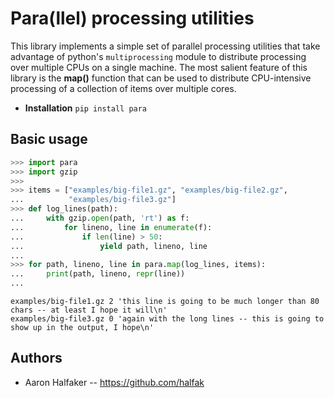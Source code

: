 # Para(llel) processing utilities
This library implements a simple set of parallel processing utilities that
take advantage of python's `multiprocessing` module to distribute processing
over multiple CPUs on a single machine.  The most salient feature of this
library is the **map()** function that can be used to distribute CPU-intensive
processing of a collection of items over multiple cores.

* **Installation** `pip install para`

## Basic usage
```python
>>> import para
>>> import gzip
>>>
>>> items = ["examples/big-file1.gz", "examples/big-file2.gz",
...          "examples/big-file3.gz"]
>>> def log_lines(path):
...     with gzip.open(path, 'rt') as f:
...         for lineno, line in enumerate(f):
...             if len(line) > 50:
...                 yield path, lineno, line
...
>>> for path, lineno, line in para.map(log_lines, items):
...     print(path, lineno, repr(line))
...
```
```
examples/big-file1.gz 2 'this line is going to be much longer than 80 chars -- at least I hope it will\n'
examples/big-file3.gz 0 'again with the long lines -- this is going to show up in the output, I hope\n'
```
## Authors
* Aaron Halfaker -- https://github.com/halfak
